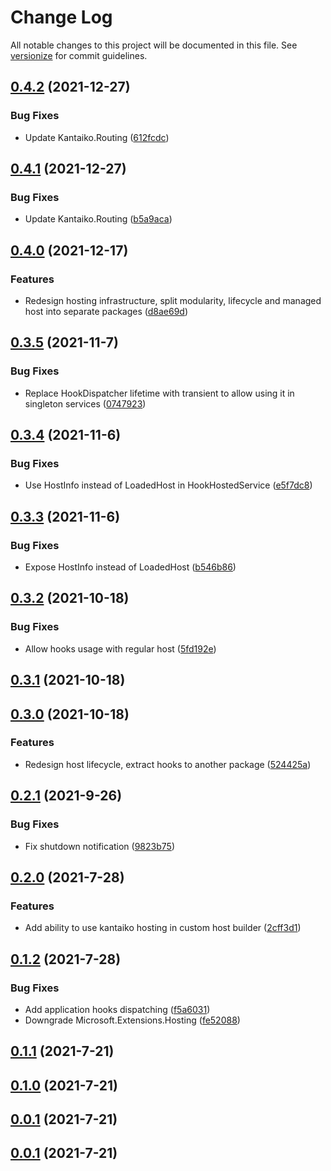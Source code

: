 # Change Log

All notable changes to this project will be documented in this file. See [versionize](https://github.com/saintedlama/versionize) for commit guidelines.

<a name="0.4.2"></a>
## [0.4.2](https://www.github.com/Kantaiko/Hosting/releases/tag/v0.4.2) (2021-12-27)

### Bug Fixes

* Update Kantaiko.Routing ([612fcdc](https://www.github.com/Kantaiko/Hosting/commit/612fcdcbc36dfadf3fd531ae2a79eefaabd2f091))

<a name="0.4.1"></a>
## [0.4.1](https://www.github.com/Kantaiko/Hosting/releases/tag/v0.4.1) (2021-12-27)

### Bug Fixes

* Update Kantaiko.Routing ([b5a9aca](https://www.github.com/Kantaiko/Hosting/commit/b5a9acae384808a204a80c216407f5a4faa4997a))

<a name="0.4.0"></a>
## [0.4.0](https://www.github.com/Kantaiko/Hosting/releases/tag/v0.4.0) (2021-12-17)

### Features

* Redesign hosting infrastructure, split modularity, lifecycle and managed host into separate packages ([d8ae69d](https://www.github.com/Kantaiko/Hosting/commit/d8ae69da53d21f6fd5771a2f0701d73ecdc0e59c))

<a name="0.3.5"></a>
## [0.3.5](https://www.github.com/Kantaiko/Hosting/releases/tag/v0.3.5) (2021-11-7)

### Bug Fixes

* Replace HookDispatcher lifetime with transient to allow using it in singleton services ([0747923](https://www.github.com/Kantaiko/Hosting/commit/07479237d07514654687e0f78816a816608fd3c5))

<a name="0.3.4"></a>
## [0.3.4](https://www.github.com/Kantaiko/Hosting/releases/tag/v0.3.4) (2021-11-6)

### Bug Fixes

* Use HostInfo instead of LoadedHost in HookHostedService ([e5f7dc8](https://www.github.com/Kantaiko/Hosting/commit/e5f7dc8a70a44007fa6d0035ff87f9c02c90558f))

<a name="0.3.3"></a>
## [0.3.3](https://www.github.com/Kantaiko/Hosting/releases/tag/v0.3.3) (2021-11-6)

### Bug Fixes

* Expose HostInfo instead of LoadedHost ([b546b86](https://www.github.com/Kantaiko/Hosting/commit/b546b86532ee5f9b95b7b4b7857157c52fe6cd41))

<a name="0.3.2"></a>
## [0.3.2](https://www.github.com/Kantaiko/Hosting/releases/tag/v0.3.2) (2021-10-18)

### Bug Fixes

* Allow hooks usage with regular host ([5fd192e](https://www.github.com/Kantaiko/Hosting/commit/5fd192e26ee6371b6fab6ec45ec7dd73c03137f3))

<a name="0.3.1"></a>
## [0.3.1](https://www.github.com/Kantaiko/Hosting/releases/tag/v0.3.1) (2021-10-18)

<a name="0.3.0"></a>
## [0.3.0](https://www.github.com/Kantaiko/Hosting/releases/tag/v0.3.0) (2021-10-18)

### Features

* Redesign host lifecycle, extract hooks to another package ([524425a](https://www.github.com/Kantaiko/Hosting/commit/524425ac42c48cb76a563d26ea9a4924d0ea89b9))

<a name="0.2.1"></a>
## [0.2.1](https://www.github.com/Kantaiko/Hosting/releases/tag/v0.2.1) (2021-9-26)

### Bug Fixes

* Fix shutdown notification ([9823b75](https://www.github.com/Kantaiko/Hosting/commit/9823b7544fb318fef563e0e955ed25f010ac2dbf))

<a name="0.2.0"></a>
## [0.2.0](https://www.github.com/Kantaiko/Hosting/releases/tag/v0.2.0) (2021-7-28)

### Features

* Add ability to use kantaiko hosting in custom host builder ([2cff3d1](https://www.github.com/Kantaiko/Hosting/commit/2cff3d1c7e1ab2190c895356cd9607a9808bae2d))

<a name="0.1.2"></a>
## [0.1.2](https://www.github.com/Kantaiko/Hosting/releases/tag/v0.1.2) (2021-7-28)

### Bug Fixes

* Add application hooks dispatching ([f5a6031](https://www.github.com/Kantaiko/Hosting/commit/f5a6031733d88a659441345f1653a1145726da80))
* Downgrade Microsoft.Extensions.Hosting ([fe52088](https://www.github.com/Kantaiko/Hosting/commit/fe520886e37abc040cb89efe5a24e20fd240cc71))

<a name="0.1.1"></a>
## [0.1.1](https://www.github.com/Kantaiko/Hosting/releases/tag/v0.1.1) (2021-7-21)

<a name="0.1.0"></a>
## [0.1.0](https://www.github.com/Kantaiko/Hosting/releases/tag/v0.1.0) (2021-7-21)

<a name="0.0.1"></a>
## [0.0.1](https://www.github.com/Kantaiko/Hosting/releases/tag/v0.0.1) (2021-7-21)

<a name="0.0.1"></a>
## [0.0.1](https://www.github.com/Kantaiko/Hosting/releases/tag/v0.0.1) (2021-7-21)

